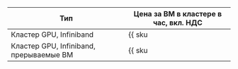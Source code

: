 Тип | Цена за ВМ в кластере в час, вкл. НДС 
--- | ---
Кластер GPU, Infiniband | {{ sku|RUB|compute.vm.gpu.infiniband.ic|string }}
Кластер GPU, Infiniband, прерываемые ВМ | {{ sku|RUB|compute.vm.gpu.infiniband.ic.preemptible|string }}